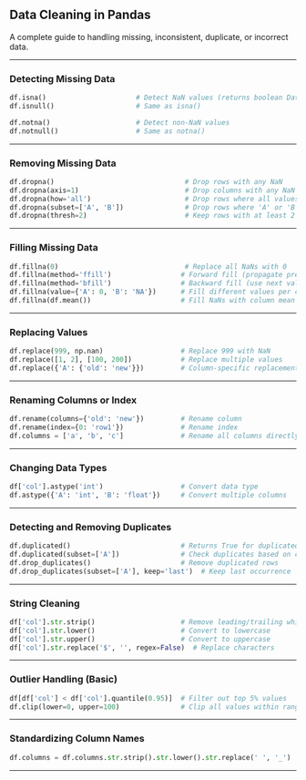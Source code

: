 ## **Data Cleaning in Pandas**  
A complete guide to handling missing, inconsistent, duplicate, or incorrect data.

---

### **Detecting Missing Data**

```python
df.isna()                      # Detect NaN values (returns boolean DataFrame)
df.isnull()                    # Same as isna()

df.notna()                     # Detect non-NaN values
df.notnull()                   # Same as notna()
```

---

### **Removing Missing Data**

```python
df.dropna()                                # Drop rows with any NaN
df.dropna(axis=1)                          # Drop columns with any NaN
df.dropna(how='all')                       # Drop rows where all values are NaN
df.dropna(subset=['A', 'B'])               # Drop rows where 'A' or 'B' is NaN
df.dropna(thresh=2)                        # Keep rows with at least 2 non-NaNs
```

---

### **Filling Missing Data**

```python
df.fillna(0)                               # Replace all NaNs with 0
df.fillna(method='ffill')                 # Forward fill (propagate previous value)
df.fillna(method='bfill')                 # Backward fill (use next value)
df.fillna(value={'A': 0, 'B': 'NA'})      # Fill different values per column
df.fillna(df.mean())                      # Fill NaNs with column mean
```

---

### **Replacing Values**

```python
df.replace(999, np.nan)                   # Replace 999 with NaN
df.replace([1, 2], [100, 200])            # Replace multiple values
df.replace({'A': {'old': 'new'}})         # Column-specific replacements
```

---

### **Renaming Columns or Index**

```python
df.rename(columns={'old': 'new'})         # Rename column
df.rename(index={0: 'row1'})              # Rename index
df.columns = ['a', 'b', 'c']              # Rename all columns directly
```

---

### **Changing Data Types**

```python
df['col'].astype('int')                   # Convert data type
df.astype({'A': 'int', 'B': 'float'})     # Convert multiple columns
```

---

### **Detecting and Removing Duplicates**

```python
df.duplicated()                           # Returns True for duplicated rows
df.duplicated(subset=['A'])               # Check duplicates based on column 'A'
df.drop_duplicates()                      # Remove duplicated rows
df.drop_duplicates(subset=['A'], keep='last')  # Keep last occurrence
```

---

### **String Cleaning**

```python
df['col'].str.strip()                     # Remove leading/trailing whitespace
df['col'].str.lower()                     # Convert to lowercase
df['col'].str.upper()                     # Convert to uppercase
df['col'].str.replace('$', '', regex=False)  # Replace characters
```

---

### **Outlier Handling (Basic)**

```python
df[df['col'] < df['col'].quantile(0.95)]  # Filter out top 5% values
df.clip(lower=0, upper=100)               # Clip all values within range
```

---

### **Standardizing Column Names**

```python
df.columns = df.columns.str.strip().str.lower().str.replace(' ', '_')  # Clean column names
```

---
